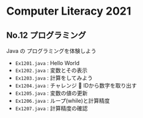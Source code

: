 # Computer Literacy 2021

## No.12 プログラミング

Java の プログラミングを体験しよう

- `Ex1201.java` : Hello World
- `Ex1202.java` : 変数とその表示
- `Ex1203.java` : 計算をしてみよう
- `Ex1204.java` : チャレンジ :muscle: IDから数字を取り出す
- `Ex1205.java` : 変数の値の更新
- `Ex1206.java` : ループ(while)と計算精度
- `Ex1207.java` : 計算精度の確認
